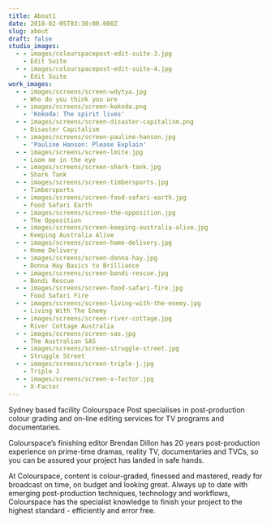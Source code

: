 ```yaml
---
title: About1
date: 2018-02-05T03:30:00.000Z
slug: about
draft: false
studio_images:
  - - images/colourspacepost-edit-suite-3.jpg
    - Edit Suite
  - - images/colourspacepost-edit-suite-4.jpg
    - Edit Suite
work_images:
  - - images/screens/screen-wdytya.jpg
    - Who do you think you are
  - - images/screens/screen-kokoda.png
    - 'Kokoda: The spirit lives'
  - - images/screens/screen-disaster-capitalism.png
    - Disaster Capitalism
  - - images/screens/screen-pauline-hanson.jpg
    - 'Pauline Hanson: Please Explain'
  - - images/screens/screen-lmite.jpg
    - Loom me in the eye
  - - images/screens/screen-shark-tank.jpg
    - Shark Tank
  - - images/screens/screen-timbersports.jpg
    - Timbersports
  - - images/screens/screen-food-safari-earth.jpg
    - Food Safari Earth
  - - images/screens/screen-the-opposition.jpg
    - The Opposition
  - - images/screens/screen-keeping-australia-alive.jpg
    - Keeping Australia Alive
  - - images/screens/screen-home-delivery.jpg
    - Home Delivery
  - - images/screens/screen-donna-hay.jpg
    - Donna Hay Basics to Brilliance
  - - images/screens/screen-bondi-rescue.jpg
    - Bondi Rescue
  - - images/screens/screen-food-safari-fire.jpg
    - Food Safari Fire
  - - images/screens/screen-living-with-the-enemy.jpg
    - Living With The Enemy
  - - images/screens/screen-river-cottage.jpg
    - River Cottage Australia
  - - images/screens/screen-sas.jpg
    - The Australian SAS
  - - images/screens/screen-struggle-street.jpg
    - Struggle Street
  - - images/screens/screen-triple-j.jpg
    - Triple J
  - - images/screens/screen-x-factor.jpg
    - X-Factor
---
```


Sydney based facility Colourspace Post specialises in post-production colour grading and on-line editing services for TV programs and documentaries.

Colourspace’s finishing editor Brendan Dillon has 20 years post-production experience on prime-time dramas, reality TV, documentaries and TVCs, so you can be assured your project has landed in safe hands.

At Colourspace, content is colour-graded, finessed and mastered, ready for broadcast on time, on budget and looking great. Always up to date with emerging post-production techniques, technology and workflows, Colourspace has the specialist knowledge to finish your project to the highest standard - efficiently and error free.
